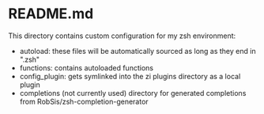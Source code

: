 # README.md

This directory contains custom configuration for my zsh environment:

- autoload: these files will be automatically sourced as long as they end in ".zsh"
- functions: contains autoloaded functions
- config_plugin: gets symlinked into the zi plugins directory as a local plugin
- completions (not currently used) directory for generated completions from RobSis/zsh-completion-generator